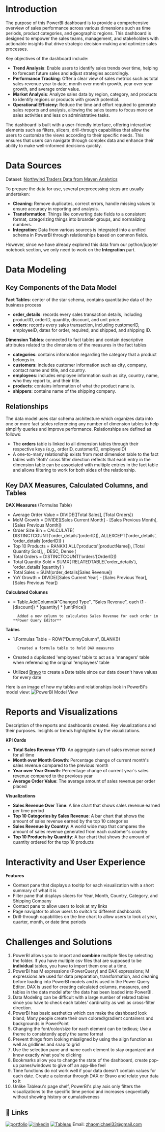 # Introduction

The purpose of this PowerBI dashboard is to provide a comprehensive overview of sales performance across various dimensions such as time periods, product categories, and geographic regions. This dashboard is designed to empower the sales teams, management, and stakeholders with actionable insights that drive strategic decision-making and optimize sales processes.

Key objectives of the dashboard include:

- **Trend Analysis**: Enable users to identify sales trends over time, helping to forecast future sales and adjust strategies accordingly.
- **Performance Tracking**: Offer a clear view of sales metrics such as total sales revenue year to date, month over month growth, year over year growth, and average order value.
- **Market Analysis**: Analyze sales data by region, category, and products to identify regions or products with growth potential.
- **Operational Efficieny**: Reduce the time and effort required to generate sales reports and analysis, allowing the sales teams to focus more on sales activities and less on administrative tasks.

The dashboard is built with a user-friendly interface, offering interactive elements such as filters, slicers, drill-through capabilities that allow the users to customize the views according to their specific needs. This ensures that users can navigate through complex data and enhance their ability to make well-informed decisions quickly.

# Data Sources

Dataset: [Northwind Traders Data from Maven Analytics](https://mavenanalytics.io/data-playground?search=northwind)

To prepare the data for use, several preprocessing steps are usually undertaken:

- **Cleaning**: Remove duplicates, correct errors, handle missing values to ensure accuracy in reporting and analysis.
- **Transformation**: Things like converting date fields to a consistent format, categorizing things into broarder groups, and normalizing numbers.
- **Integration**: Data from various sources is integrated into a unified schema in PowerBI through relationships based on common fields.

However, since we have already explored this data from our python/jupyter notebook section, we only need to work on the **Integration** part.

# Data Modeling

## **Key Components of the Data Model**

**Fact Tables**: center of the star schema, contains quantitative data of the business process
- **order_details**: records every sales transaction details, including productID, orderID, quantity, discount, and unit price.
- **orders**: records every sales transaction, including customerID, employeeID, dates for order, required, and shipped, and shipping ID.

**Dimension Tables**: connected to fact tables and contain descriptive attributes related to the dimensions of the measures in the fact tables
- **categories**: contains information regarding the category that a product belongs in.
- **customers**: includes customer information such as city, company, contact name and title, and country.
- **employees**: includes employee information such as city, country, name, who they report to, and their title.
- **products**: contains information of what the product name is.
- **shippers**: contains name of the shipping company.

## Relationships

The data model uses star schema architecture which organizes data into one or more fact tables referencing any number of dimension tables to help simplify queries and improve performance. Relationships are defined as follows:
- The **orders** table is linked to all dimension tables through their respective keys (e.g., orderID, customerID, employeeID)
- A one-to-many relationship exists from most dimension table to the fact tables with 'Both' cross filter direction reflects that each entry in the dimension table can be associated with multiple entries in the fact table and allows filtering to work for both sides of the relationship.

## Key DAX Measures, Calculated Columns, and Tables

**DAX Measures** (Formulas Table)
- Average Order Value = DIVIDE([Total Sales], [Total Orders])
- MoM Growth = DIVIDE([Sales Current Month] - [Sales Previous Month], [Sales Previous Month])
- Order Size Bin = 
CALCULATE(
    DISTINCTCOUNT('order_details'[orderID]),
    ALLEXCEPT('order_details', 'order_details'[orderID])
)
- Top 10 Products = 
RANKX(
    ALL('products'[productName]), 
    [Total Quantity Sold], 
    , DESC, Dense
)
- Total Orders = DISTINCTCOUNT('orders'[OrderID])
- Total Quantity Sold = SUMX(
    RELATEDTABLE('order_details'),
    'order_details'[quantity]
)
- Total Sales = SUM(order_details[Sales Revenue])
- YoY Growth = DIVIDE([Sales Current Year] - [Sales Previous Year], [Sales Previous Year])

**Calculated Columns**
- = Table.AddColumn(#"Changed Type", "Sales Revenue", each (1 - [discount]) * [quantity] * [unitPrice])

        Added a new column to calculates Sales Revenue for each order in **Power Query Editor**

**Tables**
- 1.Formulas Table = ROW("DummyColumn", BLANK())

        Created a formula table to hold DAX measures
- Created a duplicated 'employees' table to act as a 'managers' table when referencing the original 'employees' table
- Utilized [Bravo](https://www.sqlbi.com/tools/bravo-for-power-bi/) to create a Date table since our data doesn't have values for every date


Here is an image of how my tables and relationships look in PowerBI's model view:
![PowerBI Model View](./imgs/PowerBI%20Model%20View.png)

# Reports and Visualizations
Description of the reports and dashboards created.
Key visualizations and their purposes.
Insights or trends highlighted by the visualizations.

**KPI Cards**
- **Total Sales Revenue YTD**: An aggregate sum of sales revenue earned for all time
- **Month over Month Growth**: Percentage change of current month's sales revenue compared to the previous month
- **Year over Year Growth**: Percentage change of current year's sales revenue compared to the previous year
- **Average Order Value**: The average amount of sales revenue per order placed

**Visualizations**
- **Sales Revenue Over Time**: A line chart that shows sales revenue earned per time period
- **Top 10 Categories by Sales Revenue**: A bar chart that shows the amount of sales revenue earned by the top 10 categories
- **Sales Revenue by Country**: A world wide map that compares the amount of sales revenue generated from each customer's country
- **Top 10 Products by Quantity**: A bar chart that shows the amount of quantity ordered for the top 10 products

# Interactivity and User Experience

  **Features**
  - Context pane that displays a tooltip for each visualization with a short summary of what it is
  - Filter pane that displays slicers for Year, Month, Country, Category, and Shipping Company
  - Contact pane to allow users to look at my links
  - Page navigator to allow users to switch to different dashboards
  - Drill-through capabilities on the line chart to allow users to look at year, quarter, month, or date time periods

# Challenges and Solutions
1. PowerBI allows you to import and **combine** multiple files by selecting the folder. If you have multiple csv files that are supposed to be **individual** tables, you have to import them one at a time.
2. PowerBI has M expressions (PowerQuery) and DAX expressions; M expressions are used for data preparation, transformation, and cleaning before loading into PowerBI models and is used in the Power Query Editor. DAX is used for creating calculated columns, measures, and tables in the data model after the data has been loaded into PowerBI.
3. Data Modeling can be difficult with a large number of related tables since you have to check each tables' cardinality as well as cross-filter direction.
4. PowerBI has basic aesthetics which can make the dashboard look bland; Many people create their own colored/gradient containers and backgrounds in PowerPoint
5. Changing the font/color/size for each element can be tedious; Use a theme to consistently apply the same format
6. Prevent things from looking misaligned by using the align function as well as gridlines and snap to grid
7. Use the selection pane and name each element to stay organized and know exactly what you're clicking
8. Bookmarks allow you to change the state of the dashboard, create pop-up panes/windows to give off an app-like feel
9. Time functions do not work well if your data doesn't contain values for each date. Create a calendar through DAX or Bravo and relate your data to it
10. Unlike Tableau's page shelf, PowerBI's play axis only filters the visualizations to the specific time period and increases sequentially without showing history or cumulativeness

## 🔗 Links
[![portfolio](https://img.shields.io/badge/my_portfolio-000?style=for-the-badge&logo=ko-fi&logoColor=white)](https://michaelkzhao.wixsite.com/portfolio)
[![linkedin](https://img.shields.io/badge/linkedin-0A66C2?style=for-the-badge&logo=linkedin&logoColor=white)](https://www.linkedin.com/in/michaelkzhao/)
[![Tableau](https://img.shields.io/badge/Tableau-ff7043?style=for-the-badge&logo=Tableau&logoColor=white)](https://public.tableau.com/app/profile/michaelkzhao/vizzes)
Email: zhaomichael33@gmail.com

